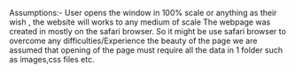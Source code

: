 Assumptions:-
User opens the window in 100% scale or anything as their wish , the website will works to any medium of scale
The webpage was created in mostly on the safari browser.
So it might be use safari browser to overcome any difficulties/Experience the beauty of the page
we are assumed that opening of the page must require all the data in 1 folder such as images,css files etc.
